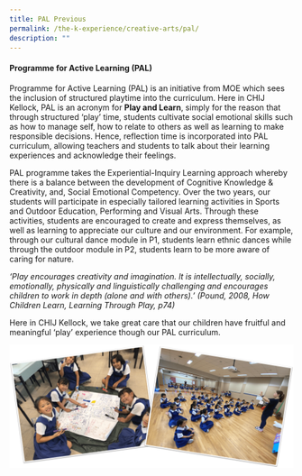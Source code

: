 ```yaml
---
title: PAL Previous
permalink: /the-k-experience/creative-arts/pal/
description: ""
---
```



<h4><strong>Programme for Active Learning (PAL)</strong></h4>
<p>Programme for Active Learning (PAL) is an initiative from MOE which sees the inclusion of structured playtime into the curriculum. Here in CHIJ Kellock, PAL is an acronym for&nbsp;<strong>Play and Learn</strong>, simply for the reason that through structured &lsquo;play&rsquo; time, students cultivate social emotional skills such as how to manage self, how to relate to others as well as learning to make responsible decisions. Hence, reflection time is incorporated into PAL curriculum, allowing teachers and students to talk about their learning experiences and acknowledge their feelings.</p>
<p>PAL programme takes the Experiential-Inquiry Learning approach whereby there is a balance between the development of Cognitive Knowledge &amp; Creativity, and, Social Emotional Competency. Over the two years, our students will participate in especially tailored learning activities in Sports and Outdoor Education, Performing and Visual Arts. Through these activities, students are encouraged to create and express themselves, as well as learning to appreciate our culture and our environment. For example, through our cultural dance module in P1, students learn ethnic dances while through the outdoor module in P2, students learn to be more aware of caring for nature.</p>
<p><em>&lsquo;PIay encourages creativity and imagination. lt is intellectually, socially, emotionally, physically and linguistically challenging and encourages children to work in depth (alone and with others).&rsquo; (Pound, 2008, How Children Learn, Learning Through Play, p74)</em></p>
<p>Here in CHIJ Kellock, we take great care that our children have fruitful and meaningful &lsquo;play&rsquo; experience though our PAL curriculum.</p>
<img src="/images/pal.png">
